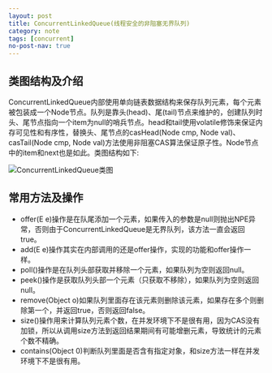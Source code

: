 ```yaml
---
layout: post
title: ConcurrentLinkedQueue(线程安全的非阻塞无界队列)
category: note
tags: [concurrent]
no-post-nav: true
---
```


## 类图结构及介绍
ConcurrentLinkedQueue内部使用单向链表数据结构来保存队列元素，每个元素被包装成一个Node节点。队列是靠头(head)、尾(tail)节点来维护的，创建队列时头、尾节点指向一个item为null的哨兵节点。head和tail使用volatile修饰来保证内存可见性和有序性，替换头、尾节点的casHead(Node cmp, Node val)、casTail(Node cmp, Node val)方法使用非阻塞CAS算法保证原子性。Node节点中的item和next也是如此。类图结构如下:

![ConcurrentLinkedQueue类图](http://image.wyc1856.club/2019-08-21-15-23-31.png)

## 常用方法及操作
- offer(E e)操作是在队尾添加一个元素，如果传入的参数是null则抛出NPE异常，否则由于ConcurrentLinkedQueue是无界队列，该方法一直会返回true。
- add(E e)操作其实在内部调用的还是offer操作，实现的功能和offer操作一样。
- poll()操作是在队列头部获取并移除一个元素，如果队列为空则返回null。
- peek()操作是获取队列头部一个元素（只获取不移除），如果队列为空则返回null。
- remove(Object o)如果队列里面存在该元素则删除该元素，如果存在多个则删除第一个，并返回true，否则返回false。
- size()操作用来计算队列元素个数，在并发环境下不是很有用，因为CAS没有加锁，所以从调用size方法到返回结果期间有可能增删元素，导致统计的元素个数不精确。
- contains(Object 0)判断队列里面是否含有指定对象，和size方法一样在并发环境下不是很有用。